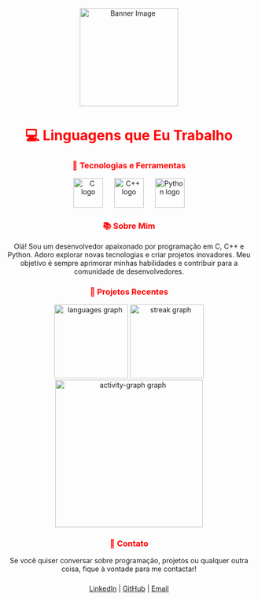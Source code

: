 <div align="center">
  <img height="200" src="https://your-image-url-here.png" alt="Banner Image" />
</div>

###

<h1 align="center" style="color: #ff0000;">💻 Linguagens que Eu Trabalho</h1>

###

<h3 align="center" style="color: #ff0000;">🔧 Tecnologias e Ferramentas</h3>

<div align="center">
  <img src="https://cdn.jsdelivr.net/gh/devicons/devicon/icons/c/c-original.svg" height="60" alt="C logo" />
  <img width="15" />
  <img src="https://cdn.jsdelivr.net/gh/devicons/devicon/icons/cplusplus/cplusplus-original.svg" height="60" alt="C++ logo" />
  <img width="15" />
  <img src="https://cdn.jsdelivr.net/gh/devicons/devicon/icons/python/python-original.svg" height="60" alt="Python logo" />
</div>

###

<h3 align="center" style="color: #ff0000;">📚 Sobre Mim</h3>

<p align="center">
  Olá! Sou um desenvolvedor apaixonado por programação em C, C++ e Python. Adoro explorar novas tecnologias e criar projetos inovadores. Meu objetivo é sempre aprimorar minhas habilidades e contribuir para a comunidade de desenvolvedores.
</p>

###

<h3 align="center" style="color: #ff0000;">🚀 Projetos Recentes</h3>

<div align="center">
  <img src="https://github-readme-stats.vercel.app/api/top-langs?username=sirius-sync&locale=en&hide_title=false&layout=compact&card_width=320&langs_count=5&theme=radical&hide_border=false&order=2" height="150" alt="languages graph" />
  <img src="https://streak-stats.demolab.com?user=sirius-sync&locale=en&mode=daily&theme=radical&hide_border=false&border_radius=5&order=3" height="150" alt="streak graph" />
  <img src="https://github-readme-activity-graph.vercel.app/graph?username=sirius-sync&radius=16&theme=radical&area=true&order=5&custom_title=contribui%C3%A7%C3%A3o" height="300" alt="activity-graph graph" />
</div>

###

<h3 align="center" style="color: #ff0000;">💬 Contato</h3>

<p align="center">
  Se você quiser conversar sobre programação, projetos ou qualquer outra coisa, fique à vontade para me contactar!
</p>

###

<div align="center">
  <a href="https://www.linkedin.com/in/seu-perfil" target="_blank">LinkedIn</a> |
  <a href="https://github.com/seu-usuario" target="_blank">GitHub</a> |
  <a href="mailto:seu-email@example.com">Email</a>
</div>

